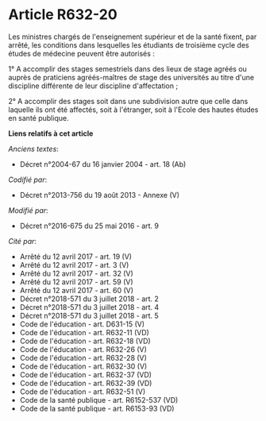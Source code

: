 # Article R632-20

Les ministres chargés de l'enseignement supérieur et de la santé fixent, par arrêté, les conditions dans lesquelles les
étudiants de troisième cycle des études de médecine peuvent être autorisés :

1° A accomplir des stages semestriels dans des lieux de stage agréés ou auprès de praticiens agréés-maîtres de stage des
universités au titre d'une discipline différente de leur discipline d'affectation ;

2° A accomplir des stages soit dans une subdivision autre que celle dans laquelle ils ont été affectés, soit à l'étranger,
soit à l'Ecole des hautes études en santé publique.

**Liens relatifs à cet article**

_Anciens textes_:

  - Décret n°2004-67 du 16 janvier 2004 - art. 18 (Ab)

_Codifié par_:

  - Décret n°2013-756 du 19 août 2013 -  Annexe (V)

_Modifié par_:

  - Décret n°2016-675 du 25 mai 2016 - art. 9

_Cité par_:

  - Arrêté du 12 avril 2017 - art. 19 (V)
  - Arrêté du 12 avril 2017 - art. 3 (V)
  - Arrêté du 12 avril 2017 - art. 32 (V)
  - Arrêté du 12 avril 2017 - art. 59 (V)
  - Arrêté du 12 avril 2017 - art. 60 (V)
  - Décret n°2018-571 du 3 juillet 2018 - art. 2
  - Décret n°2018-571 du 3 juillet 2018 - art. 4
  - Décret n°2018-571 du 3 juillet 2018 - art. 5
  - Code de l'éducation - art. D631-15 (V)
  - Code de l'éducation - art. R632-11 (VD)
  - Code de l'éducation - art. R632-18 (VD)
  - Code de l'éducation - art. R632-26 (V)
  - Code de l'éducation - art. R632-28 (V)
  - Code de l'éducation - art. R632-30 (V)
  - Code de l'éducation - art. R632-37 (VD)
  - Code de l'éducation - art. R632-39 (VD)
  - Code de l'éducation - art. R632-51 (V)
  - Code de la santé publique - art. R6152-537 (VD)
  - Code de la santé publique - art. R6153-93 (VD)
